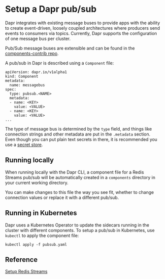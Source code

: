 # Setup a Dapr pub/sub

Dapr integrates with existing message buses to provide apps with the ability to create event-driven, loosely coupled architectures where producers send events to consumers via topics.
Currently, Dapr supports the configuration of one message bus per cluster.

Pub/Sub message buses are extensible and can be found in the [components-contrib repo](https://github.com/dapr/components-contrib).

A pub/sub in Dapr is described using a `Component` file:

```
apiVersion: dapr.io/v1alpha1
kind: Component
metadata:
  name: messagebus
spec:
  type: pubsub.<NAME>
  metadata:
  - name: <KEY>
    value: <VALUE>
  - name: <KEY>
    value: <VALUE>
...
```

The type of message bus is determined by the `type` field, and things like connection strings and other metadata are put in the `.metadata` section.
Even though you can put plain text secrets in there, it is recommended you use a [secret store](../../concepts/components/secrets.md).

## Running locally

When running locally with the Dapr CLI, a component file for a Redis Streams pub/sub will be automatically created in a `components` directory in your current working directory.

You can make changes to this file the way you see fit, whether to change connection values or replace it with a different pub/sub.

## Running in Kubernetes

Dapr uses a Kubernetes Operator to update the sidecars running in the cluster with different components.
To setup a pub/sub in Kubernetes, use `kubectl` to apply the component file:

```
kubectl apply -f pubsub.yaml
```

## Reference

[Setup Redis Streams](./setup-redis.md)
